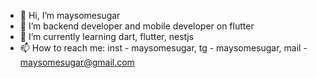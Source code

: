 - 👋 Hi, I’m maysomesugar
- 👀 I’m backend developer and mobile developer on flutter
- 🌱 I’m currently learning dart, flutter, nestjs
- 📫 How to reach me: inst - maysomesugar, tg - maysomesugar, mail - maysomesugar@gmail.com
